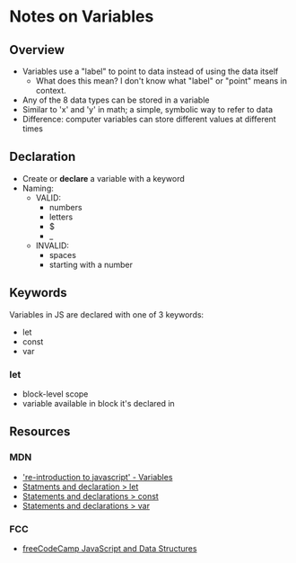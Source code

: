 # Notes on Variables

## Overview

- Variables use a "label" to point to data instead of using the data itself
  - What does this mean? I don't know what "label" or "point" means in context.
- Any of the 8 data types can be stored in a variable
- Similar to 'x' and 'y' in math; a simple, symbolic way to refer to data
- Difference: computer variables can store different values at different times

## Declaration

- Create or **declare** a variable with a keyword
- Naming:
  - VALID:
    - numbers
    - letters
    - $
    - _
  - INVALID:
    - spaces
    - starting with a number

## Keywords

Variables in JS are declared with one of 3 keywords:
* let
* const
* var

### let

- block-level scope 
- variable available in block it's declared in


## Resources

### MDN

- ['re-introduction to javascript' - Variables](https://developer.mozilla.org/en-US/docs/Web/JavaScript/A_re-introduction_to_JavaScript)
- [Statments and declaration > let](https://developer.mozilla.org/en-US/docs/Web/JavaScript/Reference/Statements/let)
- [Statements and declarations > const](https://developer.mozilla.org/en-US/docs/Web/JavaScript/Reference/Statements/const)
- [Statements and declarations > var](https://developer.mozilla.org/en-US/docs/Web/JavaScript/Reference/Statements/var)

### FCC

- [freeCodeCamp JavaScript and Data Structures](https://www.freecodecamp.org/learn/javascript-algorithms-and-data-structures)